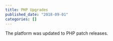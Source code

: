 ```yaml
---
title: PHP Upgrades
published_date: "2018-09-01"
categories: []
---
```

The platform was updated to PHP patch releases.

